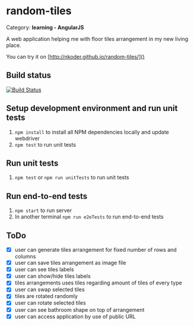 random-tiles
============

Category: **learning - AngularJS**

A web application helping me with floor tiles arrangement in my new living place.

You can try it on [http://nkoder.github.io/random-tiles/]()

Build status
------------

[![Build Status](https://travis-ci.org/nkoder/random-tiles.svg?branch=master)](https://travis-ci.org/nkoder/random-tiles)

Setup development environment and run unit tests
-------------------------------------------

1. `npm install` to install all NPM dependencies locally and update webdriver
2. `npm test` to run unit tests

Run unit tests
--------------------

1. `npm test` or `npm run unitTests` to run unit tests

Run end-to-end tests
--------------------

1. `npm start` to run server
2. In another terminal `npm run e2eTests` to run end-to-end tests

ToDo
----

- [x] user can generate tiles arrangement for fixed number of rows and columns
- [x] user can save tiles arrangement as image file
- [x] user can see tiles labels
- [x] user can show/hide tiles labels
- [x] tiles arrangements uses tiles regarding amount of tiles of every type
- [x] user can swap selected tiles
- [x] tiles are rotated randomly
- [x] user can rotate selected tiles
- [x] user can see bathroom shape on top of arrangement
- [x] user can access application by use of public URL
